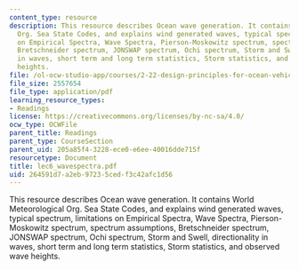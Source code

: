 ```yaml
---
content_type: resource
description: This resource describes Ocean wave generation. It contains World Meteorological
  Org. Sea State Codes, and explains wind generated waves, typical spectrum, limitations
  on Empirical Spectra, Wave Spectra, Pierson-Moskowitz spectrum, spectrum assumptions,
  Bretschneider spectrum, JONSWAP spectrum, Ochi spectrum, Storm and Swell, directionality
  in waves, short term and long term statistics, Storm statistics, and observed wave
  heights.
file: /ol-ocw-studio-app/courses/2-22-design-principles-for-ocean-vehicles-13-42-spring-2005/264591d7a2eb97235cedf3c42afc1d56_lec6_wavespectra.pdf
file_size: 2557654
file_type: application/pdf
learning_resource_types:
- Readings
license: https://creativecommons.org/licenses/by-nc-sa/4.0/
ocw_type: OCWFile
parent_title: Readings
parent_type: CourseSection
parent_uid: 205a85f4-3228-ece0-e6ee-40016dde715f
resourcetype: Document
title: lec6_wavespectra.pdf
uid: 264591d7-a2eb-9723-5ced-f3c42afc1d56
---
```

This resource describes Ocean wave generation. It contains World Meteorological Org. Sea State Codes, and explains wind generated waves, typical spectrum, limitations on Empirical Spectra, Wave Spectra, Pierson-Moskowitz spectrum, spectrum assumptions, Bretschneider spectrum, JONSWAP spectrum, Ochi spectrum, Storm and Swell, directionality in waves, short term and long term statistics, Storm statistics, and observed wave heights.
